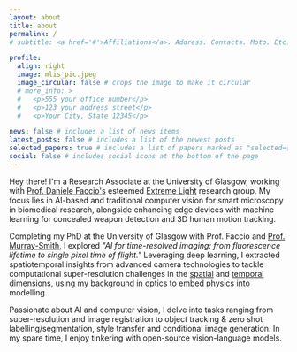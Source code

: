 ```yaml
---
layout: about
title: about
permalink: /
# subtitle: <a href='#'>Affiliations</a>. Address. Contacts. Moto. Etc.

profile:
  align: right
  image: mlis_pic.jpeg
  image_circular: false # crops the image to make it circular
  # more_info: >
  #   <p>555 your office number</p>
  #   <p>123 your address street</p>
  #   <p>Your City, State 12345</p>

news: false # includes a list of news items
latest_posts: false # includes a list of the newest posts
selected_papers: true # includes a list of papers marked as "selected={true}"
social: false # includes social icons at the bottom of the page
---
```

Hey there! I'm a Research Associate at the University of Glasgow, working with [Prof. Daniele Faccio's](https://www.physics.gla.ac.uk/xtremelight/cv.html) esteemed [Extreme Light](https://www.physics.gla.ac.uk/xtremelight/index.html) research group. My focus lies in AI-based and traditional computer vision for smart microscopy in biomedical research, alongside enhancing edge devices with machine learning for concealed weapon detection and 3D human motion tracking.


Completing my PhD at the University of Glasgow with Prof. Faccio and [Prof. Murray-Smith](https://www.dcs.gla.ac.uk/~rod/), I explored *"AI for time-resolved imaging: from fluorescence lifetime to single pixel time of flight."* Leveraging deep learning, I extracted spatiotemporal insights from advanced camera technologies to tackle computational super-resolution challenges in the [spatial](https://valentinkapitany.github.io/SiSIFUS/) and [temporal](https://doi.org/10.1103/PhysRevLett.126.174301) dimensions, using my background in optics to [embed physics](https://doi.org/10.1073/pnas.2214617120) into modelling.

Passionate about AI and computer vision, I delve into tasks ranging from super-resolution and image registration to object tracking & zero shot labelling/segmentation, style transfer and conditional image generation. In my spare time, I enjoy tinkering with open-source vision-language models.